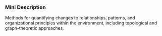 ### Mini Description

Methods for quantifying changes to relationships, patterns, and organizational principles within the environment, including topological and graph-theoretic approaches.
